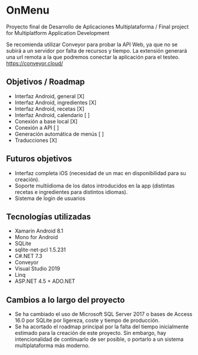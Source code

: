 # OnMenu
Proyecto final de Desarrollo de Aplicaciones Multiplataforma / Final project for Multiplatform Application Development

Se recomienda utilizar Conveyor para probar la API Web, ya que no se subirá a un servidor por falta de recursos y tiempo.
La extensión generará una url remota a la que podremos conectar la aplicación para el testeo.
https://conveyor.cloud/

## Objetivos / Roadmap
- Interfaz Android, general [X]
- Interfaz Android, ingredientes [X]
- Interfaz Android, recetas [X]
- Interfaz Android, calendario [ ]
- Conexión a base local [X]
- Conexión a API [ ]
- Generación automática de menús [ ]
- Traducciones [X]

## Futuros objetivos
- Interfaz completa iOS (necesidad de un mac en disponibilidad para su creación).
- Soporte multiidioma de los datos introducidos en la app (distintas recetas e ingredientes para distintos idiomas).
- Sistema de login de usuarios

## Tecnologías utilizadas
- Xamarin Android 8.1
- Mono for Android
- SQLite
- sqlite-net-pcl 1.5.231
- C#.NET 7.3
- Conveyor
- Visual Studio 2019
- Linq
- ASP.NET 4.5 + ADO.NET 

## Cambios a lo largo del proyecto
- Se ha cambiado el uso de Microsoft SQL Server 2017 o bases de Access 16.0 por SQLite por ligereza, coste y tiempo de producción.
- Se ha acortado el roadmap principal por la falta del tiempo inicialmente estimado para la creación de este proyecto. Sin embargo, hay intencionalidad de continuarlo de ser posible, o portarlo a un sistema multiplataforma más moderno.
